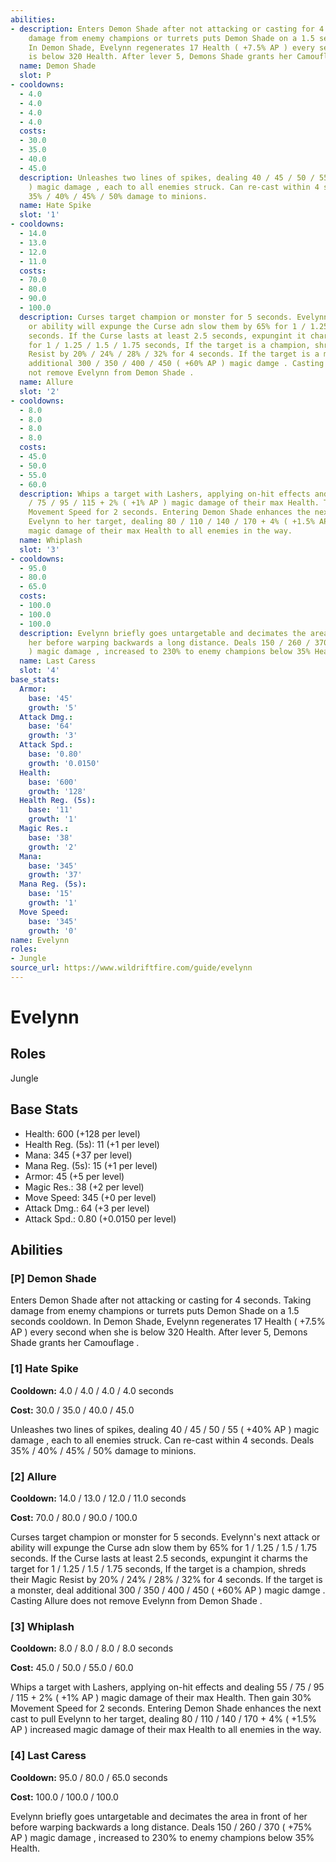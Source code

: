 ```yaml
---
abilities:
- description: Enters Demon Shade after not attacking or casting for 4 seconds. Taking
    damage from enemy champions or turrets puts Demon Shade on a 1.5 seconds cooldown.
    In Demon Shade, Evelynn regenerates 17 Health ( +7.5% AP ) every second when she
    is below 320 Health. After lever 5, Demons Shade grants her Camouflage .
  name: Demon Shade
  slot: P
- cooldowns:
  - 4.0
  - 4.0
  - 4.0
  - 4.0
  costs:
  - 30.0
  - 35.0
  - 40.0
  - 45.0
  description: Unleashes two lines of spikes, dealing 40 / 45 / 50 / 55 ( +40% AP
    ) magic damage , each to all enemies struck. Can re-cast within 4 seconds. Deals
    35% / 40% / 45% / 50% damage to minions.
  name: Hate Spike
  slot: '1'
- cooldowns:
  - 14.0
  - 13.0
  - 12.0
  - 11.0
  costs:
  - 70.0
  - 80.0
  - 90.0
  - 100.0
  description: Curses target champion or monster for 5 seconds. Evelynn's next attack
    or ability will expunge the Curse adn slow them by 65% for 1 / 1.25 / 1.5 / 1.75
    seconds. If the Curse lasts at least 2.5 seconds, expungint it charms the target
    for 1 / 1.25 / 1.5 / 1.75 seconds, If the target is a champion, shreds their Magic
    Resist by 20% / 24% / 28% / 32% for 4 seconds. If the target is a monster, deal
    additional 300 / 350 / 400 / 450 ( +60% AP ) magic damge . Casting Allure does
    not remove Evelynn from Demon Shade .
  name: Allure
  slot: '2'
- cooldowns:
  - 8.0
  - 8.0
  - 8.0
  - 8.0
  costs:
  - 45.0
  - 50.0
  - 55.0
  - 60.0
  description: Whips a target with Lashers, applying on-hit effects and dealing 55
    / 75 / 95 / 115 + 2% ( +1% AP ) magic damage of their max Health. Then gain 30%
    Movement Speed for 2 seconds. Entering Demon Shade enhances the next cast to pull
    Evelynn to her target, dealing 80 / 110 / 140 / 170 + 4% ( +1.5% AP ) increased
    magic damage of their max Health to all enemies in the way.
  name: Whiplash
  slot: '3'
- cooldowns:
  - 95.0
  - 80.0
  - 65.0
  costs:
  - 100.0
  - 100.0
  - 100.0
  description: Evelynn briefly goes untargetable and decimates the area in front of
    her before warping backwards a long distance. Deals 150 / 260 / 370 ( +75% AP
    ) magic damage , increased to 230% to enemy champions below 35% Health.
  name: Last Caress
  slot: '4'
base_stats:
  Armor:
    base: '45'
    growth: '5'
  Attack Dmg.:
    base: '64'
    growth: '3'
  Attack Spd.:
    base: '0.80'
    growth: '0.0150'
  Health:
    base: '600'
    growth: '128'
  Health Reg. (5s):
    base: '11'
    growth: '1'
  Magic Res.:
    base: '38'
    growth: '2'
  Mana:
    base: '345'
    growth: '37'
  Mana Reg. (5s):
    base: '15'
    growth: '1'
  Move Speed:
    base: '345'
    growth: '0'
name: Evelynn
roles:
- Jungle
source_url: https://www.wildriftfire.com/guide/evelynn
---
```


# Evelynn

## Roles

Jungle

## Base Stats

- Health: 600 (+128 per level)
- Health Reg. (5s): 11 (+1 per level)
- Mana: 345 (+37 per level)
- Mana Reg. (5s): 15 (+1 per level)
- Armor: 45 (+5 per level)
- Magic Res.: 38 (+2 per level)
- Move Speed: 345 (+0 per level)
- Attack Dmg.: 64 (+3 per level)
- Attack Spd.: 0.80 (+0.0150 per level)

## Abilities

### [P] Demon Shade

Enters Demon Shade after not attacking or casting for 4 seconds. Taking damage from enemy champions or turrets puts Demon Shade on a 1.5 seconds cooldown. In Demon Shade, Evelynn regenerates 17 Health ( +7.5% AP ) every second when she is below 320 Health. After lever 5, Demons Shade grants her Camouflage .

### [1] Hate Spike

**Cooldown:** 4.0 / 4.0 / 4.0 / 4.0 seconds

**Cost:** 30.0 / 35.0 / 40.0 / 45.0

Unleashes two lines of spikes, dealing 40 / 45 / 50 / 55 ( +40% AP ) magic damage , each to all enemies struck. Can re-cast within 4 seconds. Deals 35% / 40% / 45% / 50% damage to minions.

### [2] Allure

**Cooldown:** 14.0 / 13.0 / 12.0 / 11.0 seconds

**Cost:** 70.0 / 80.0 / 90.0 / 100.0

Curses target champion or monster for 5 seconds. Evelynn's next attack or ability will expunge the Curse adn slow them by 65% for 1 / 1.25 / 1.5 / 1.75 seconds. If the Curse lasts at least 2.5 seconds, expungint it charms the target for 1 / 1.25 / 1.5 / 1.75 seconds, If the target is a champion, shreds their Magic Resist by 20% / 24% / 28% / 32% for 4 seconds. If the target is a monster, deal additional 300 / 350 / 400 / 450 ( +60% AP ) magic damge . Casting Allure does not remove Evelynn from Demon Shade .

### [3] Whiplash

**Cooldown:** 8.0 / 8.0 / 8.0 / 8.0 seconds

**Cost:** 45.0 / 50.0 / 55.0 / 60.0

Whips a target with Lashers, applying on-hit effects and dealing 55 / 75 / 95 / 115 + 2% ( +1% AP ) magic damage of their max Health. Then gain 30% Movement Speed for 2 seconds. Entering Demon Shade enhances the next cast to pull Evelynn to her target, dealing 80 / 110 / 140 / 170 + 4% ( +1.5% AP ) increased magic damage of their max Health to all enemies in the way.

### [4] Last Caress

**Cooldown:** 95.0 / 80.0 / 65.0 seconds

**Cost:** 100.0 / 100.0 / 100.0

Evelynn briefly goes untargetable and decimates the area in front of her before warping backwards a long distance. Deals 150 / 260 / 370 ( +75% AP ) magic damage , increased to 230% to enemy champions below 35% Health.

